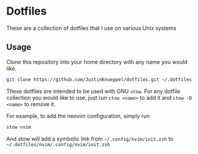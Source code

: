 # Dotfiles

These are a collection of dotfiles that I use on various Unix systems

## Usage

Clone this repository into your home directory with any name you would like.

```bash
git clone https://github.com/JustinKnueppel/dotfiles.git ~/.dotfiles
```

These dotfiles are intended to be used with GNU `stow`. For any dotfile collection you would like to use, just run `stow <name>` to add it and `stow -D <name>` to remove it.

For example, to add the neovim configuration, simply run

```bash
stow nvim
```

And stow will add a symbolic link from `~/.config/nvim/init.zsh` to `~/.dotfiles/nvim/.config/nvim/init.zsh`


